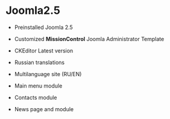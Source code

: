 Joomla2.5
=========

- Preinstalled Joomla 2.5

- Customized **MissionControl** Joomla Administrator Template

- CKEditor Latest version

- Russian translations

- Multilanguage site (RU/EN)

- Main menu module

- Contacts module

- News page and module
